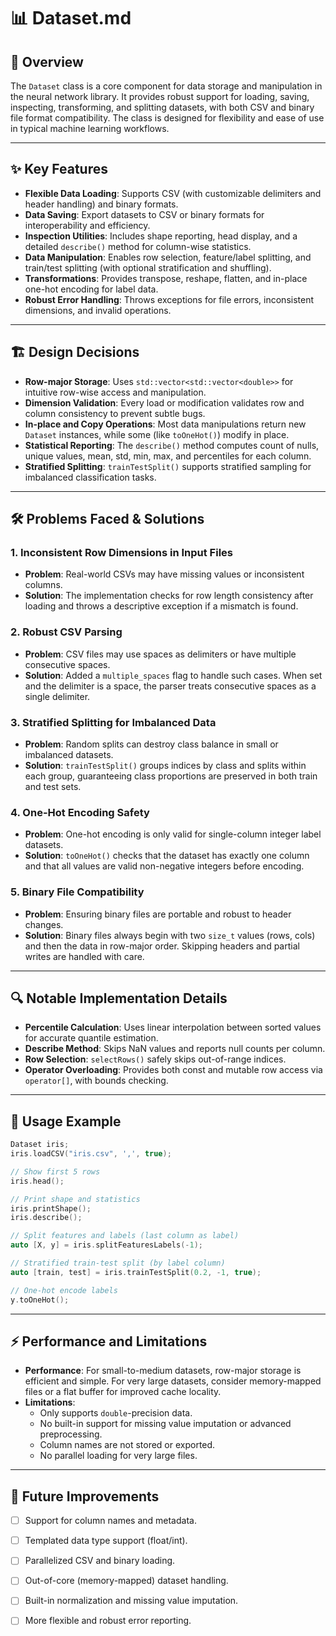 # 📊 Dataset.md

## 📝 Overview

The `Dataset` class is a core component for data storage and manipulation in the neural network library. It provides robust support for loading, saving, inspecting, transforming, and splitting datasets, with both CSV and binary file format compatibility. The class is designed for flexibility and ease of use in typical machine learning workflows.

---

## ✨ Key Features

- **Flexible Data Loading**: Supports CSV (with customizable delimiters and header handling) and binary formats.
- **Data Saving**: Export datasets to CSV or binary formats for interoperability and efficiency.
- **Inspection Utilities**: Includes shape reporting, head display, and a detailed `describe()` method for column-wise statistics.
- **Data Manipulation**: Enables row selection, feature/label splitting, and train/test splitting (with optional stratification and shuffling).
- **Transformations**: Provides transpose, reshape, flatten, and in-place one-hot encoding for label data.
- **Robust Error Handling**: Throws exceptions for file errors, inconsistent dimensions, and invalid operations.

---

## 🏗️ Design Decisions

- **Row-major Storage**: Uses `std::vector<std::vector<double>>` for intuitive row-wise access and manipulation.
- **Dimension Validation**: Every load or modification validates row and column consistency to prevent subtle bugs.
- **In-place and Copy Operations**: Most data manipulations return new `Dataset` instances, while some (like `toOneHot()`) modify in place.
- **Statistical Reporting**: The `describe()` method computes count of nulls, unique values, mean, std, min, max, and percentiles for each column.
- **Stratified Splitting**: `trainTestSplit()` supports stratified sampling for imbalanced classification tasks.

---

## 🛠️ Problems Faced & Solutions

### 1. Inconsistent Row Dimensions in Input Files
- **Problem**: Real-world CSVs may have missing values or inconsistent columns.
- **Solution**: The implementation checks for row length consistency after loading and throws a descriptive exception if a mismatch is found.

### 2. Robust CSV Parsing
- **Problem**: CSV files may use spaces as delimiters or have multiple consecutive spaces.
- **Solution**: Added a `multiple_spaces` flag to handle such cases. When set and the delimiter is a space, the parser treats consecutive spaces as a single delimiter.

### 3. Stratified Splitting for Imbalanced Data
- **Problem**: Random splits can destroy class balance in small or imbalanced datasets.
- **Solution**: `trainTestSplit()` groups indices by class and splits within each group, guaranteeing class proportions are preserved in both train and test sets.

### 4. One-Hot Encoding Safety
- **Problem**: One-hot encoding is only valid for single-column integer label datasets.
- **Solution**: `toOneHot()` checks that the dataset has exactly one column and that all values are valid non-negative integers before encoding.

### 5. Binary File Compatibility
- **Problem**: Ensuring binary files are portable and robust to header changes.
- **Solution**: Binary files always begin with two `size_t` values (rows, cols) and then the data in row-major order. Skipping headers and partial writes are handled with care.

---

## 🔍 Notable Implementation Details

- **Percentile Calculation**: Uses linear interpolation between sorted values for accurate quantile estimation.
- **Describe Method**: Skips NaN values and reports null counts per column.
- **Row Selection**: `selectRows()` safely skips out-of-range indices.
- **Operator Overloading**: Provides both const and mutable row access via `operator[]`, with bounds checking.

---

## 🚀 Usage Example

```cpp
Dataset iris;
iris.loadCSV("iris.csv", ',', true);

// Show first 5 rows
iris.head();

// Print shape and statistics
iris.printShape();
iris.describe();

// Split features and labels (last column as label)
auto [X, y] = iris.splitFeaturesLabels(-1);

// Stratified train-test split (by label column)
auto [train, test] = iris.trainTestSplit(0.2, -1, true);

// One-hot encode labels
y.toOneHot();
```


---

## ⚡ Performance and Limitations

- **Performance**: For small-to-medium datasets, row-major storage is efficient and simple. For very large datasets, consider memory-mapped files or a flat buffer for improved cache locality.
- **Limitations**:
  - Only supports `double`-precision data.
  - No built-in support for missing value imputation or advanced preprocessing.
  - Column names are not stored or exported.
  - No parallel loading for very large files.

---

## 🚧 Future Improvements

- [ ] Support for column names and metadata.
- [ ] Templated data type support (float/int).
- [ ] Parallelized CSV and binary loading.
- [ ] Out-of-core (memory-mapped) dataset handling.
- [ ] Built-in normalization and missing value imputation.
- [ ] More flexible and robust error reporting.

